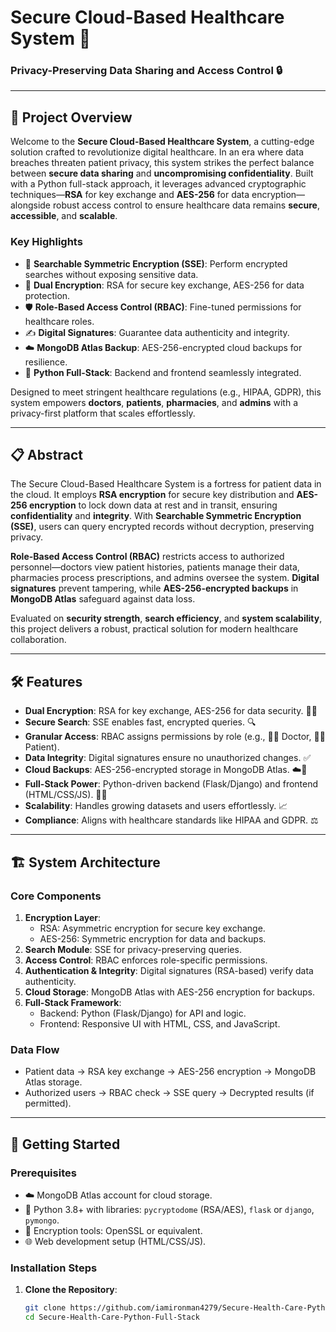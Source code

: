 # Secure Cloud-Based Healthcare System 🚀  
### Privacy-Preserving Data Sharing and Access Control 🔒  

---

## 🌟 Project Overview  
Welcome to the **Secure Cloud-Based Healthcare System**, a cutting-edge solution crafted to revolutionize digital healthcare. In an era where data breaches threaten patient privacy, this system strikes the perfect balance between **secure data sharing** and **uncompromising confidentiality**. Built with a Python full-stack approach, it leverages advanced cryptographic techniques—**RSA** for key exchange and **AES-256** for data encryption—alongside robust access control to ensure healthcare data remains **secure**, **accessible**, and **scalable**.  

### Key Highlights  
- 🔐 **Searchable Symmetric Encryption (SSE)**: Perform encrypted searches without exposing sensitive data.  
- 🔑 **Dual Encryption**: RSA for secure key exchange, AES-256 for data protection.  
- 🛡️ **Role-Based Access Control (RBAC)**: Fine-tuned permissions for healthcare roles.  
- ✍️ **Digital Signatures**: Guarantee data authenticity and integrity.  
- ☁️ **MongoDB Atlas Backup**: AES-256-encrypted cloud backups for resilience.  
- 🐍 **Python Full-Stack**: Backend and frontend seamlessly integrated.  

Designed to meet stringent healthcare regulations (e.g., HIPAA, GDPR), this system empowers **doctors**, **patients**, **pharmacies**, and **admins** with a privacy-first platform that scales effortlessly.

---

## 📋 Abstract  
The Secure Cloud-Based Healthcare System is a fortress for patient data in the cloud. It employs **RSA encryption** for secure key distribution and **AES-256 encryption** to lock down data at rest and in transit, ensuring **confidentiality** and **integrity**. With **Searchable Symmetric Encryption (SSE)**, users can query encrypted records without decryption, preserving privacy.  

**Role-Based Access Control (RBAC)** restricts access to authorized personnel—doctors view patient histories, patients manage their data, pharmacies process prescriptions, and admins oversee the system. **Digital signatures** prevent tampering, while **AES-256-encrypted backups** in **MongoDB Atlas** safeguard against data loss.  

Evaluated on **security strength**, **search efficiency**, and **system scalability**, this project delivers a robust, practical solution for modern healthcare collaboration.

---

## 🛠️ Features  
- **Dual Encryption**: RSA for key exchange, AES-256 for data security. 🔐🔑  
- **Secure Search**: SSE enables fast, encrypted queries. 🔍  
- **Granular Access**: RBAC assigns permissions by role (e.g., 🧑‍⚕️ Doctor, 🧑‍💼 Patient).  
- **Data Integrity**: Digital signatures ensure no unauthorized changes. ✅  
- **Cloud Backups**: AES-256-encrypted storage in MongoDB Atlas. ☁️💾  
- **Full-Stack Power**: Python-driven backend (Flask/Django) and frontend (HTML/CSS/JS). 🐍🌐  
- **Scalability**: Handles growing datasets and users effortlessly. 📈  
- **Compliance**: Aligns with healthcare standards like HIPAA and GDPR. ⚖️  

---

## 🏗️ System Architecture  
### Core Components  
1. **Encryption Layer**:  
   - RSA: Asymmetric encryption for secure key exchange.  
   - AES-256: Symmetric encryption for data and backups.  
2. **Search Module**: SSE for privacy-preserving queries.  
3. **Access Control**: RBAC enforces role-specific permissions.  
4. **Authentication & Integrity**: Digital signatures (RSA-based) verify data authenticity.  
5. **Cloud Storage**: MongoDB Atlas with AES-256 encryption for backups.  
6. **Full-Stack Framework**:  
   - Backend: Python (Flask/Django) for API and logic.  
   - Frontend: Responsive UI with HTML, CSS, and JavaScript.  

### Data Flow  
- Patient data → RSA key exchange → AES-256 encryption → MongoDB Atlas storage.  
- Authorized users → RBAC check → SSE query → Decrypted results (if permitted).  

---

## 🚀 Getting Started  
### Prerequisites  
- ☁️ MongoDB Atlas account for cloud storage.  
- 🐍 Python 3.8+ with libraries: `pycryptodome` (RSA/AES), `flask` or `django`, `pymongo`.  
- 🔑 Encryption tools: OpenSSL or equivalent.  
- 🌐 Web development setup (HTML/CSS/JS).  

### Installation Steps  
1. **Clone the Repository**:  
   ```bash
   git clone https://github.com/iamironman4279/Secure-Health-Care-Python-Full-Stack.git
   cd Secure-Health-Care-Python-Full-Stack